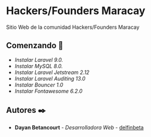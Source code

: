 # Hackers/Founders Maracay

Sitio Web de la comunidad Hackers/Founders Maracay

## Comenzando 🚀

* _Instalar Laravel 9.0._
* _Instalar MySQL 8.0._
* _Instalar Laravel Jetstream 2.12_
* _Instalar Laravel Auditing 13.0_
* _Instalar Bouncer 1.0_
* _Instalar Fontawesome 6.2.0_

## Autores ✒️

* **Dayan Betancourt** - *Desarrolladora Web* - [delfinbeta](https://github.com/delfinbeta)
